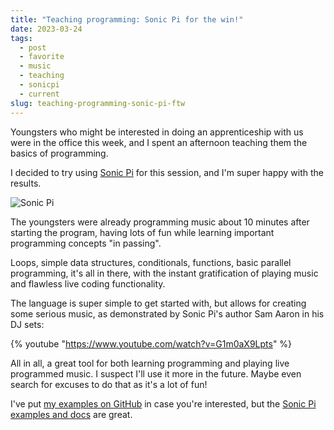 ```yaml
---
title: "Teaching programming: Sonic Pi for the win!"
date: 2023-03-24
tags: 
  - post
  - favorite
  - music
  - teaching
  - sonicpi
  - current
slug: teaching-programming-sonic-pi-ftw
---
```


Youngsters who might be interested in doing an apprenticeship with us were
in the office this week, and I spent an afternoon teaching them the
basics of programming.

<!-- excerpt -->

I decided to try using [Sonic Pi](https://sonic-pi.net/) for this session, 
and I'm super happy with the results.

![Sonic Pi](/assets/images/sonic-pi.jpg)

The youngsters were already programming music about 10 minutes
after starting the program, having lots of fun
while learning important programming concepts "in passing".

Loops, simple data structures, conditionals, functions, basic parallel
programming, it's all in there, with the instant gratification of
playing music and flawless live coding functionality.

The language is super simple to get started with, but allows for
creating some serious music, as demonstrated by Sonic Pi's author
Sam Aaron in his DJ sets:

{% youtube "https://www.youtube.com/watch?v=G1m0aX9Lpts" %}

All in all, a great tool for both learning programming and playing
live programmed music. I suspect I'll use it more in the future. Maybe
even search for excuses to do that as it's a lot of fun!

I've put [my examples on GitHub](https://github.com/bdelacretaz/sonic-pi-experiments/) in
case you're interested, but the [Sonic Pi examples and docs](https://sonic-pi.net/) are great.